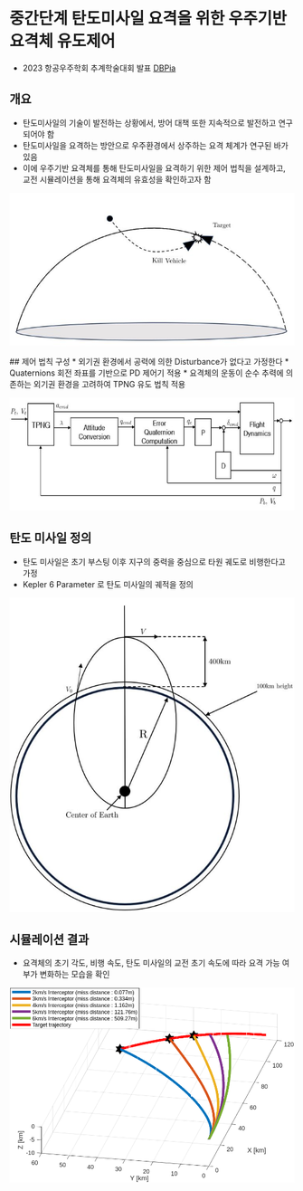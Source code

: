 # 중간단계 탄도미사일 요격을 위한 우주기반 요격체 유도제어
* 2023 항공우주학회 추계학술대회 발표 [DBPia](https://www.dbpia.co.kr/journal/articleDetail?nodeId=NODE11658039)

## 개요
* 탄도미사일의 기술이 발전하는 상황에서, 방어 대책 또한 지속적으로 발전하고 연구되어야 함
* 탄도미사일을 요격하는 방안으로 우주환경에서 상주하는 요격 체계가 연구된 바가 있음
* 이에 우주기반 요격체를 통해 탄도미사일을 요격하기 위한 제어 법칙을 설계하고, <br /> 교전 시뮬레이션을 통해 요격체의 유효성을 확인하고자 함

<p align="center">
  <img src="ASSET/Introduction.jpg">
</p>
## 제어 법칙 구성
* 외기권 환경에서 공력에 의한 Disturbance가 없다고 가정한다
* Quaternions 회전 좌표를 기반으로 PD 제어기 적용
* 요격체의 운동이 순수 추력에 의존하는 외기권 환경을 고려하여 TPNG 유도 법칙 적용 

<p align="center">
  <img src="ASSET/ControlDiagram.jpg">
</p>

## 탄도 미사일 정의
* 탄도 미사일은 초기 부스팅 이후 지구의 중력을 중심으로 타원 궤도로 비행한다고 가정
* Kepler 6 Parameter 로 탄도 미사일의 궤적을 정의

<p align="center">
  <img src="ASSET/Orbit.jpg">
</p>

## 시뮬레이션 결과
* 요격체의 초기 각도, 비행 속도, 탄도 미사일의 교전 초기 속도에 따라 요격 가능 여부가 변화하는 모습을 확인

<p align="center">
  <img src="ASSET/Result.png">
</p>
